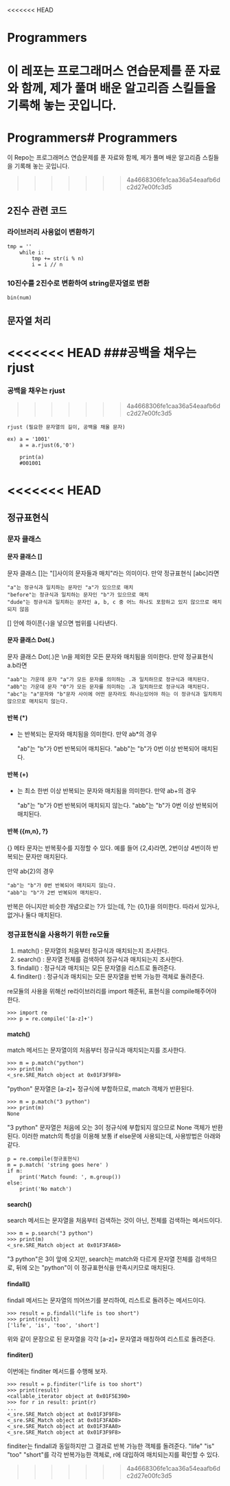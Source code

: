 <<<<<<< HEAD
# Programmers
이 레포는 프로그래머스 연습문제를 푼 자료와 함께, 제가 풀며 배운 알고리즘 스킬들을 기록해 놓는 곳입니다.
=======
# Programmers# Programmers
이 Repo는 프로그래머스 연습문제를 푼 자료와 함께, 제가 풀며 배운 알고리즘 스킬들을 기록해 놓는 곳입니다.
>>>>>>> 4a4668306fe1caa36a54eaafb6dc2d27e00fc3d5

## 2진수 관련 코드

### 라이브러리 사용없이 변환하기
```
tmp = ''
    while i:
        tmp += str(i % n)
        i = i // n

```

### 10진수를 2진수로 변환하여 string문자열로 변환
```
bin(num) 

```

## 문자열 처리

<<<<<<< HEAD
###공백을 채우는 rjust
=======
### 공백을 채우는 rjust
>>>>>>> 4a4668306fe1caa36a54eaafb6dc2d27e00fc3d5

```
rjust (필요한 문자열의 길이, 공백을 채울 문자)

ex) a = '1001'
    a = a.rjust(6,'0')
    
    print(a)
    #001001
```
<<<<<<< HEAD
=======

## 정규표현식
### 문자 클래스
#### 문자 클래스 []
문자 클래스 []는 "[]사이의 문자들과 매치"라는 의미이다.
만약 정규표현식 [abc]라면 

    "a"는 정규식과 일치하는 문자인 "a"가 있으므로 매치
    "before"는 정규식과 일치하는 문자인 "b"가 있으므로 매치
    "dude"는 정규식과 일치하는 문자인 a, b, c 중 어느 하나도 포함하고 있지 않으므로 매치되지 않음

[] 안에 하이픈(-)을 넣으면 범위를 나타낸다.


#### 문자 클래스 Dot(.)
문자 클래스 Dot(.)은 \n을 제외한 모든 문자와 매치됨을 의미한다.
만약 정규표현식 a.b라면

    "aab"는 가운데 문자 "a"가 모든 문자를 의미하는 .과 일치하므로 정규식과 매치된다.
    "a0b"는 가운데 문자 "0"가 모든 문자를 의미하는 .과 일치하므로 정규식과 매치된다.
    "abc"는 "a"문자와 "b"문자 사이에 어떤 문자라도 하나는있어야 하는 이 정규식과 일치하지 않으므로 매치되지 않는다.

 
 #### 반복 (*)
 * 는 반복되는 문자와 매치됨을 의미한다.
 만약 ab*의 경우
 
    "ab"는 "b"가 0번 반복되어 매치된다.
    "abb"는 "b"가 0번 이상 반복되어 매치된다.
    
#### 반복 (+)
+ 는 최소 한번 이상 반복되는 문자와 매치됨을 의미한다.
 만약 ab+의 경우
 
    "ab"는 "b"가 0번 반복되어 매치되지 않는다.
    "abb"는 "b"가 0번 이상 반복되어 매치된다.

#### 반복 ({m,n}, ?}
{} 메타 문자는 반복횟수를 지정할 수 있다. 예를 들어 {2,4}라면, 2번이상 4번이하 반복되는 문자만 매치된다.

 만약 ab{2}의 경우
 
    "ab"는 "b"가 0번 반복되어 매치되지 않는다.
    "abb"는 "b"가 2번 반복되어 매치된다.
    
 반복은 아니지만 비슷한 개념으로는 ?가 있는데, ?는 {0,1}을 의미한다.
 따라서 있거나, 없거나 둘다 매치된다.
 
 ### 정규표현식을 사용하기 위한 re모듈
 1. match() : 문자열의 처음부터 정규식과 매치되는지 조사한다.
 2. search() : 문자열 전체를 검색하여 정규식과 매치되는지 조사한다.
 3. findall() : 정규식과 매치되는 모든 문자열을 리스트로 돌려준다.
 4. finditer() : 정규식과 매치되는 모든 문자열을 반복 가능한 객체로 돌려준다.
 
 re모듈의 사용을 위해선 re라이브러리를 import 해준뒤, 표현식을 compile해주어야 한다.
 
```
>>> import re
>>> p = re.compile('[a-z]+')
```
 
 #### match()
 match 메서드는 문자열이의 처음부터 정규식과 매치되는지를 조사한다.
 ```
>>> m = p.match("python")
>>> print(m)
<_sre.SRE_Match object at 0x01F3F9F8>
```

"python" 문자열은 [a-z]+ 정규식에 부합하므로, match 객체가 반환된다.

```
>>> m = p.match("3 python")
>>> print(m)
None
```

"3 python" 문자열은 처음에 오는 3이 정규식에 부합되지 않으므로 None 객체가 반환된다.
이러한 match의 특성을 이용해 보통 if else문에 사용되는데, 사용방법은 아래와 같다.

```
p = re.compile(정규표현식)
m = p.match( 'string goes here' )
if m:
    print('Match found: ', m.group())
else:
    print('No match')
```

#### search()
search 메서드는 문자열을 처음부터 검색하는 것이 아닌, 전체를 검색하는 메서드이다.

```
>>> m = p.search("3 python")
>>> print(m)
<_sre.SRE_Match object at 0x01F3FA68>
```

"3 python"은 3이 앞에 오지만, search는 match와 다르게 문자열 전체를 검색하므로,
뒤에 오는 "python"이 이 정규표현식을 만족시키므로 매치된다.

#### findall()
findall 메서드는 문자열의 띄어쓰기를 분리하여, 리스트로 돌려주는 메서드이다.

```
>>> result = p.findall("life is too short")
>>> print(result)
['life', 'is', 'too', 'short']
```

위와 같이 문장으로 된 문자열을 각각 [a-z]+ 문자열과 매칭하여 리스트로 돌려준다.

#### finditer()
이번에는 finditer 메서드를 수행해 보자.

```
>>> result = p.finditer("life is too short")
>>> print(result)
<callable_iterator object at 0x01F5E390>
>>> for r in result: print(r)
...
<_sre.SRE_Match object at 0x01F3F9F8>
<_sre.SRE_Match object at 0x01F3FAD8>
<_sre.SRE_Match object at 0x01F3FAA0>
<_sre.SRE_Match object at 0x01F3F9F8>
```
finditer는 findall과 동일하지만 그 결과로 반복 가능한 객체를 돌려준다.
"life" "is" "too" "short"를 각각 반복가능한 객체로, r에 대입하여 매치되는지를 확인할 수 있다.
>>>>>>> 4a4668306fe1caa36a54eaafb6dc2d27e00fc3d5

